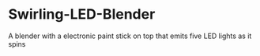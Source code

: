 # Swirling-LED-Blender
A blender with a electronic paint stick on top that emits five LED lights as it spins
